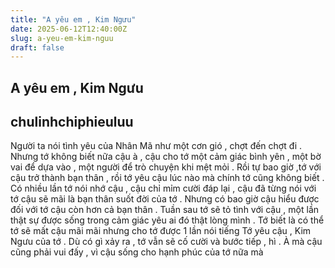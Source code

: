 ```yaml
---
title: "A yêu em , Kim Ngưu"
date: 2025-06-12T12:40:00Z
slug: a-yeu-em-kim-nguu
draft: false
---
```


## A yêu em , Kim Ngưu

## chulinhchiphieuluu

Người ta nói tình yêu của Nhân Mã như một cơn gió , chợt đến chợt đi . Nhưng tớ không biết nữa cậu à , cậu cho tớ một cảm giác bình yên , một bờ vai để dựa vào , một người để trò chuyện khi mệt mỏi . Rồi tự bao giờ ,tớ với cậu trở thành bạn thân , rồi tớ yêu cậu lúc nào mà chính tớ cũng không biết . Có nhiều lần tớ nói nhớ cậu , cậu chỉ mỉm cười đáp lại , cậu đã từng nói với tớ cậu sẽ mãi là bạn thân suốt đời của tớ . Nhưng có bao giờ cậu hiểu được đối với tớ cậu còn hơn cả bạn thân . Tuần sau tớ sẽ tỏ tình với cậu , một lần thật sự được sống trong cảm giác yêu ai đó thật lòng mình . Tớ biết là có thể tớ sẽ mất cậu mãi mãi nhưng cho tớ được 1 lần nói tiếng Tớ yêu cậu , Kim Ngưu của tớ . Dù có gì xảy ra , tớ vẫn sẽ cố cười và bước tiếp , hì . À mà cậu cũng phải vui đấy , vì cậu sống cho hạnh phúc của tớ nữa mà